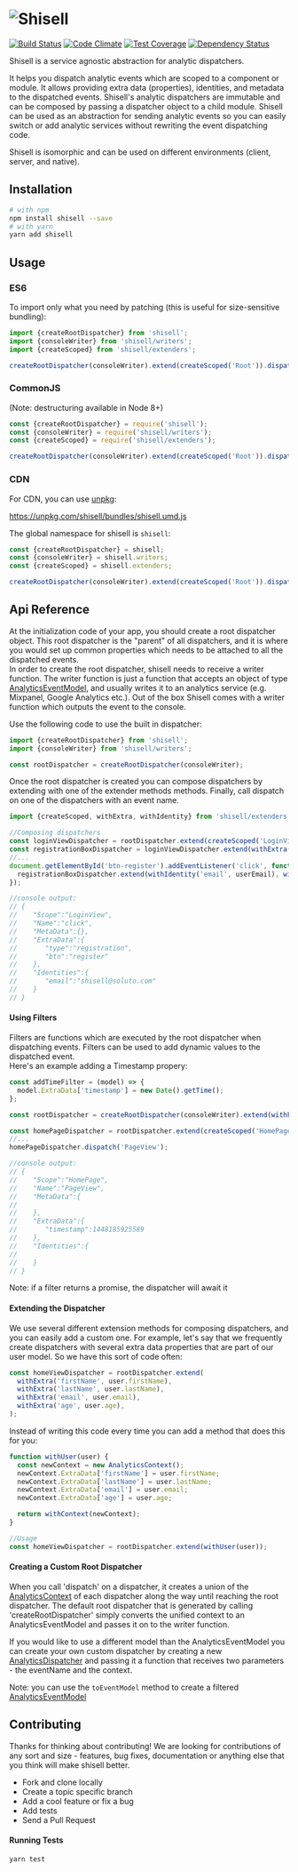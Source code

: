 # ![Shisell](http://i.imgur.com/mDUAVwl.png)

[![Build Status](https://github.com/Soluto/shisell-js/actions/workflows/ci.yml/badge.svg?branch=master)](https://github.com/Soluto/shisell-js/actions/workflows/ci.yml)
[![Code Climate](https://codeclimate.com/github/Soluto/shisell-js/badges/gpa.svg)](https://codeclimate.com/github/Soluto/shisell-js)
[![Test Coverage](https://codeclimate.com/github/Soluto/shisell-js/badges/coverage.svg)](https://codeclimate.com/github/Soluto/shisell-js/coverage)
[![Dependency Status](https://www.versioneye.com/user/projects/595b5fa5368b080033562e8b/badge.svg?style=flat-square)](https://www.versioneye.com/user/projects/595b5fa5368b080033562e8b)

Shisell is a service agnostic abstraction for analytic dispatchers.

It helps you dispatch analytic events which are scoped to a component or module. It allows providing extra data (properties), identities, and metadata to the dispatched events. Shisell's analytic dispatchers are immutable and can be composed by passing a dispatcher object to a child module. Shisell can be used as an abstraction for sending analytic events so you can easily switch or add analytic services without rewriting the event dispatching code.

Shisell is isomorphic and can be used on different environments (client, server, and native).

## Installation

```sh
# with npm
npm install shisell --save
# with yarn
yarn add shisell
```

## Usage

### ES6

To import only what you need by patching (this is useful for size-sensitive bundling):

```js
import {createRootDispatcher} from 'shisell';
import {consoleWriter} from 'shisell/writers';
import {createScoped} from 'shisell/extenders';

createRootDispatcher(consoleWriter).extend(createScoped('Root')).dispatch('Event');
```

### CommonJS

(Note: destructuring available in Node 8+)

```js
const {createRootDispatcher} = require('shisell');
const {consoleWriter} = require('shisell/writers');
const {createScoped} = require('shisell/extenders');

createRootDispatcher(consoleWriter).extend(createScoped('Root')).dispatch('Event');
```

### CDN

For CDN, you can use [unpkg](https://unpkg.com/):

https://unpkg.com/shisell/bundles/shisell.umd.js

The global namespace for shisell is `shisell`:

```js
const {createRootDispatcher} = shisell;
const {consoleWriter} = shisell.writers;
const {createScoped} = shisell.extenders;

createRootDispatcher(consoleWriter).extend(createScoped('Root')).dispatch('Event');
```

## Api Reference

At the initialization code of your app, you should create a root dispatcher object. This root dispatcher is the "parent" of all dispatchers, and it is where you would set up common properties which needs to be attached to all the dispatched events.  
In order to create the root dispatcher, shisell needs to receive a writer function. The writer function is just a function that accepts an object of type [AnalyticsEventModel](src/internal/types.ts#L6-L12), and usually writes it to an analytics service (e.g. Mixpanel, Google Analytics etc.).
Out of the box Shisell comes with a writer function which outputs the event to the console.

Use the following code to use the built in dispatcher:

```js
import {createRootDispatcher} from 'shisell';
import {consoleWriter} from 'shisell/writers';

const rootDispatcher = createRootDispatcher(consoleWriter);
```

Once the root dispatcher is created you can compose dispatchers by extending with one of the extender methods methods. Finally, call dispatch on one of the dispatchers with an event name.

```js
import {createScoped, withExtra, withIdentity} from 'shisell/extenders';

//Composing dispatchers
const loginViewDispatcher = rootDispatcher.extend(createScoped('LoginView'));
const registrationBoxDispatcher = loginViewDispatcher.extend(withExtra('type', 'registration'));
//...
document.getElementById('btn-register').addEventListener('click', function () {
  registrationBoxDispatcher.extend(withIdentity('email', userEmail), withExtra('btn', 'register')).dispatch('click');
});

//console output:
// {
//    "Scope":"LoginView",
//    "Name":"click",
//    "MetaData":{},
//    "ExtraData":{
//       "type":"registration",
//       "btn":"register"
//    },
//    "Identities":{
//       "email":"shisell@soluto.com"
//    }
// }
```

#### Using Filters

Filters are functions which are executed by the root dispatcher when dispatching events. Filters can be used to add dynamic values to the dispatched event.  
Here's an example adding a Timestamp propery:

```js
const addTimeFilter = (model) => {
  model.ExtraData['timestamp'] = new Date().getTime();
};

const rootDispatcher = createRootDispatcher(consoleWriter).extend(withFilter(addTimeFilter));

const homePageDispatcher = rootDispatcher.extend(createScoped('HomePage'));
//...
homePageDispatcher.dispatch('PageView');

//console output:
// {
//    "Scope":"HomePage",
//    "Name":"PageView",
//    "MetaData":{
//
//    },
//    "ExtraData":{
//       "timestamp":1448185925589
//    },
//    "Identities":{
//
//    }
// }
```

Note: if a filter returns a promise, the dispatcher will await it

#### Extending the Dispatcher

We use several different extension methods for composing dispatchers, and you can easily add a custom one. For example, let's say that we frequently create dispatchers with several extra data properties that are part of our user model. So we have this sort of code often:

```js
const homeViewDispatcher = rootDispatcher.extend(
  withExtra('firstName', user.firstName),
  withExtra('lastName', user.lastName),
  withExtra('email', user.email),
  withExtra('age', user.age),
);
```

Instead of writing this code every time you can add a method that does this for you:

```js
function withUser(user) {
  const newContext = new AnalyticsContext();
  newContext.ExtraData['firstName'] = user.firstName;
  newContext.ExtraData['lastName'] = user.lastName;
  newContext.ExtraData['email'] = user.email;
  newContext.ExtraData['age'] = user.age;

  return withContext(newContext);
}

//Usage
const homeViewDispatcher = rootDispatcher.extend(withUser(user));
```

#### Creating a Custom Root Dispatcher

When you call 'dispatch' on a dispatcher, it creates a union of the [AnalyticsContext](src/internal/AnalyticsContext.ts) of each dispatcher along the way until reaching the root dispatcher. The default root dispatcher that is generated by calling 'createRootDispatcher' simply converts the unified context to an AnalyticsEventModel and passes it on to the writer function.

If you would like to use a different model than the AnalyticsEventModel you can create your own custom dispatcher by creating a new [AnalyticsDispatcher](src/internal/AnalyticsDispatcher.ts) and passing it a function that receives two parameters - the eventName and the context.

Note: you can use the `toEventModel` method to create a filtered [AnalyticsEventModel](src/internal/types.ts#L6-L12)

## Contributing

Thanks for thinking about contributing! We are looking for contributions of any sort and size - features, bug fixes, documentation or anything else that you think will make shisell better.

- Fork and clone locally
- Create a topic specific branch
- Add a cool feature or fix a bug
- Add tests
- Send a Pull Request

#### Running Tests

```sh
yarn test
```
